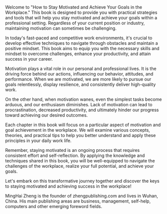 
Welcome to "How to Stay Motivated and Achieve Your Goals in the Workplace." This book is designed to provide you with practical strategies and tools that will help you stay motivated and achieve your goals within a professional setting. Regardless of your current position or industry, maintaining motivation can sometimes be challenging.

In today's fast-paced and competitive work environments, it's crucial to develop effective techniques to navigate through obstacles and maintain a positive mindset. This book aims to equip you with the necessary skills and mindset to overcome challenges, enhance your productivity, and attain success in your career.

Motivation plays a vital role in our personal and professional lives. It is the driving force behind our actions, influencing our behavior, attitudes, and performance. When we are motivated, we are more likely to pursue our goals relentlessly, display resilience, and consistently deliver high-quality work.

On the other hand, when motivation wanes, even the simplest tasks become arduous, and our enthusiasm diminishes. Lack of motivation can lead to procrastination, decreased productivity, and ultimately hinder our progress toward achieving our desired outcomes.

Each chapter in this book will focus on a particular aspect of motivation and goal achievement in the workplace. We will examine various concepts, theories, and practical tips to help you better understand and apply these principles in your daily work life.

Remember, staying motivated is an ongoing process that requires consistent effort and self-reflection. By applying the knowledge and techniques shared in this book, you will be well-equipped to navigate the challenges of the workplace, realize your full potential, and achieve your goals.

Let's embark on this transformative journey together and discover the keys to staying motivated and achieving success in the workplace!

MingHai Zheng is the founder of zhengpublishing.com and lives in Wuhan, China. His main publishing areas are business, management, self-help, computers and other emerging foreword fields.
